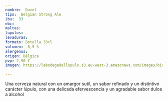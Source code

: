 ```yaml
---
nombre:  Duvel
tipo:  Belgian Strong Ale
ibu:  33
ebc:
maltas: 
lupulos: 
levaduras: 
formato: Botella 33cl
volumen:  8,5 %
alergenos: 
origen: Bélgica
pvp: 2,50 €
imagen: https://labodegadellupulo.s3.eu-west-3.amazonaws.com/images/birras/duvel.jpg

---
```

Una cerveza natural con un amargor sutil, un sabor refinado y un distintivo carácter lúpulo, con una delicada efervescencia y un agradable sabor dulce a alcohol






